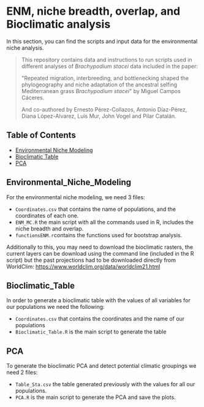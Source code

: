 # ENM, niche breadth, overlap, and Bioclimatic analysis

In this section, you can find the scripts and input data for the environmental niche analysis.

> This repository contains data and instructions to run scripts used in different analyses of *Brachypodium stacei* data included in the paper:
>
> "Repeated migration, interbreeding, and bottlenecking  shaped the phylogeography and niche adaptation of the ancestral selfing Mediterranean grass *Brachypodium stacei*" by Miguel Campos Cáceres.
>
> And co-authored by Ernesto Pérez-Collazos, Antonio Díaz-Pérez, Diana López-Alvarez, Luis Mur, John Vogel and Pilar Catalán. 

## Table of Contents
* [Environmental Niche Modeling](#environmental_niche_modeling)
* [Bioclimatic Table](#bioclimatic_table)
* [PCA](#pca)

## Environmental_Niche_Modeling
For the environmental niche modeling, we need 3 files: 
- `Coordinates.csv` that contains the name of populations, and the coordinates of each one.
- `ENM_MC.R` the main script with all the commands used in R, includes the niche breadth and overlap.
- `functionsENM.r`contains the functions used for bootstrap analysis.

Additionally to this, you may need to download the bioclimatic rasters, the current layers can be download using the command line (included in the R script) but the past projections had to be downloaded directly from WorldClim:
https://www.worldclim.org/data/worldclim21.html

## Bioclimatic_Table
In order to generate a bioclimatic table with the values of all variables for our populations we need the following:
- `Coordinates.csv` that contains the coordinates and the name of our populations
- `Bioclimatic_Table.R` is the main script to generate the table

## PCA
To generate the bioclimatic PCA and detect potential climatic groupings we need 2 files:
- `Table_Sta.csv` the table generated previously with the values for all our populations.
- `PCA.R` is the main script to generate the PCA and save the plots.
